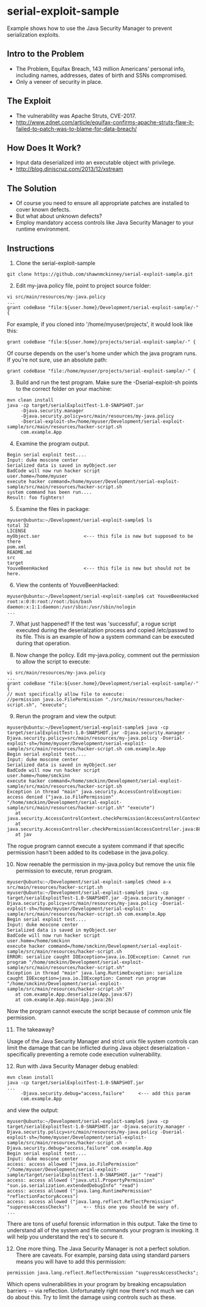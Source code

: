 # serial-exploit-sample
Example shows how to use the Java Security Manager to prevent serialization exploits.

## Intro to the Problem

 * The Problem, Equifax Breach, 143 million Americans’ personal info, including names, addresses, dates of birth and SSNs compromised.
 * Only a veneer of security in place.

## The Exploit

 * The vulnerability was Apache Struts, CVE-2017.
 * http://www.zdnet.com/article/equifax-confirms-apache-struts-flaw-it-failed-to-patch-was-to-blame-for-data-breach/

## How Does It Work?

 * Input data deserialized into an executable object with privilege.
 * http://blog.diniscruz.com/2013/12/xstream

## The Solution

 * Of course you need to ensure all appropriate patches are installed to cover known defects.
 * But what about unknown defects?
 * Employ mandatory access controls like Java Security Manager to your runtime environment.

## Instructions

1. Clone the serial-exploit-sample

 ```
 git clone https://github.com/shawnmckinney/serial-exploit-sample.git
 ```

2. Edit my-java.policy file, point to project source folder:

 ```
 vi src/main/resources/my-java.policy
 ...
 grant codeBase "file:${user.home}/Development/serial-exploit-sample/-" {
 ```

 For example, if you cloned into '/home/myuser/projects', it would look like this:

 ```
 grant codeBase "file:${user.home}/projects/serial-exploit-sample/-" {
 ```

 Of course depends on the user's home under which the java program runs. If you're not sure, use an absolute path:
 ```
 grant codeBase "file:/home/myuser/projects/serial-exploit-sample/-" {
 ```

3. Build and run the test program.  Make sure the -Dserial-exploit-sh points to the correct folder on your machine:

 ```
 mvn clean install
 java -cp target/serialExploitTest-1.0-SNAPSHOT.jar
      -Djava.security.manager
      -Djava.security.policy=src/main/resources/my-java.policy
      -Dserial-exploit-sh=/home/myuser/Development/serial-exploit-sample/src/main/resources/hacker-script.sh
      com.example.App
 ```

4. Examine the program output.

 ```
 Begin serial exploit test....
 Input: duke moscone center
 Serialized data is saved in myObject.ser
 BadCode will now run hacker script
 user.home=/home/myuser
 execute hacker command=/home/myuser/Development/serial-exploit-sample/src/main/resources/hacker-script.sh
 system command has been run....
 Result: foo fighters!
 ```

5. Examine the files in package:
 ```
 myuser@ubuntu:~/Development/serial-exploit-sample$ ls
 total 32
 LICENSE
 myObject.ser                <--- this file is new but supposed to be there
 pom.xml
 README.md
 src
 target
 YouveBeenHacked             <--- this file is new but should not be here.
 ```

6. View the contents of YouveBeenHacked:

 ```
 myuser@ubuntu:~/Development/serial-exploit-sample$ cat YouveBeenHacked
 root:x:0:0:root:/root:/bin/bash
 daemon:x:1:1:daemon:/usr/sbin:/usr/sbin/nologin
 ...
 ```

7. What just happened?  If the test was 'successful', a rogue script executed during the deserialzation process and copied /etc/passwd to its file. This is an example of how a system command can be executed during that operation.

8. Now change the policy.  Edit my-java.policy, comment out the permission to allow the script to execute:

 ```
 vi src/main/resources/my-java.policy
 ...
 grant codeBase "file:${user.home}/Development/serial-exploit-sample/-" {
 // must specifically allow file to execute:
 //permission java.io.FilePermission "./src/main/resources/hacker-script.sh", "execute";
 ```

9. Rerun the program and view the output:

 ```
 myuser@ubuntu:~/Development/serial-exploit-sample$ java -cp target/serialExploitTest-1.0-SNAPSHOT.jar -Djava.security.manager -Djava.security.policy=src/main/resources/my-java.policy -Dserial-exploit-sh=/home/myuser/Development/serial-exploit-sample/src/main/resources/hacker-script.sh com.example.App
 Begin serial exploit test....
 Input: duke moscone center
 Serialized data is saved in myObject.ser
 BadCode will now run hacker script
 user.home=/home/smckinn
 execute hacker command=/home/smckinn/Development/serial-exploit-sample/src/main/resources/hacker-script.sh
 Exception in thread "main" java.security.AccessControlException: access denied ("java.io.FilePermission" "/home/smckinn/Development/serial-exploit-sample/src/main/resources/hacker-script.sh" "execute")
	at java.security.AccessControlContext.checkPermission(AccessControlContext.java:472)
	at java.security.AccessController.checkPermission(AccessController.java:884)
	at jav
 ```

 The rogue program cannot execute a system command if that specific permission hasn't been added to its codebase in the java.policy.

10. Now reenable the permission in my-java.policy but remove the unix file permission to execute, rerun program.

 ```
 myuser@ubuntu:~/Development/serial-exploit-sample$ chmod a-x src/main/resources/hacker-script.sh
 myuser@ubuntu:~/Development/serial-exploit-sample$ java -cp target/serialExploitTest-1.0-SNAPSHOT.jar -Djava.security.manager -Djava.security.policy=src/main/resources/my-java.policy -Dserial-exploit-sh=/home/myuser/Development/serial-exploit-sample/src/main/resources/hacker-script.sh com.example.App
 Begin serial exploit test....
 Input: duke moscone center
 Serialized data is saved in myObject.ser
 BadCode will now run hacker script
 user.home=/home/smckinn
 execute hacker command=/home/smckinn/Development/serial-exploit-sample/src/main/resources/hacker-script.sh
 ERROR: serialize caught IOException=java.io.IOException: Cannot run program "/home/smckinn/Development/serial-exploit-sample/src/main/resources/hacker-script.sh"
 Exception in thread "main" java.lang.RuntimeException: serialize caught IOException=java.io.IOException: Cannot run program "/home/smckinn/Development/serial-exploit-sample/src/main/resources/hacker-script.sh"
 	at com.example.App.deserialize(App.java:67)
 	at com.example.App.main(App.java:26)
 ```

 Now the program cannot execute the script because of common unix file permission.

11. The takeaway?

 Usage of the Java Security Manager and strict unix file system controls can limit the damage that can be inflicted during Java object deserialzation - specifically preventing a remote code execution vulnerability.

12. Run with Java Security Manager debug enabled:

 ```
 mvn clean install
 java -cp target/serialExploitTest-1.0-SNAPSHOT.jar
 ...
      -Djava.security.debug="access,failure"     <--- add this param
      com.example.App
 ```

 and view the output:

 ```
 myuser@ubuntu:~/Development/serial-exploit-sample$ java -cp target/serialExploitTest-1.0-SNAPSHOT.jar -Djava.security.manager -Djava.security.policy=src/main/resources/my-java.policy -Dserial-exploit-sh=/home/myuser/Development/serial-exploit-sample/src/main/resources/hacker-script.sh -Djava.security.debug="access,failure" com.example.App
 Begin serial exploit test....
 Input: duke moscone center
 access: access allowed ("java.io.FilePermission" "/home/myuser/Development/serial-exploit-sample/target/serialExploitTest-1.0-SNAPSHOT.jar" "read")
 access: access allowed ("java.util.PropertyPermission" "sun.io.serialization.extendedDebugInfo" "read")
 access: access allowed ("java.lang.RuntimePermission" "reflectionFactoryAccess")
 access: access allowed ("java.lang.reflect.ReflectPermission" "suppressAccessChecks")     <-- this one you should be wary of.
 ...
 ```

 There are tons of useful forensic information in this output.  Take the time to understand all of the system and file commands your program is invoking. It will help you understand the req's to secure it.

 12. One more thing.  The Java Security Manager is not a perfect solution.  There are caveats.  For example, parsing data using standard parsers means you will have to add this permission:

 ```
 permission java.lang.reflect.ReflectPermission "suppressAccessChecks";
 ```

 Which opens vulnerabilities in your program by breaking encapsulation barriers -- via reflection.  Unfortunately right now there's not much we can do about this.  Try to limit the damage using controls such as these.

